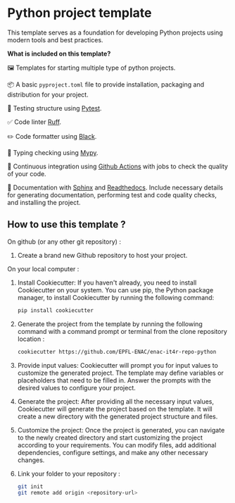 # Python project template


This template serves as a foundation for developing Python projects using  modern tools and best practices.

**What is included on this template?**

🖼️ Templates for starting multiple type of python projects.

📦 A basic `pyproject.toml` file to provide installation, packaging and distribution for your project.

🧪 Testing structure using [Pytest](https://docs.pytest.org/en/latest/).

✅ Code linter [Ruff](https://github.com/charliermarsh/ruff).

✏️ Code formatter using [Black](https://github.com/psf/black).

🤝 Typing checking using [Mypy](https://mypy.readthedocs.io/en/stable/).

🔄 Continuous integration using [Github Actions](https://github.com/rochacbruno/python-project-template/blob/main/.github/workflows) with jobs to check the quality of your code.

📃 Documentation with [Sphinx](https://www.sphinx-doc.org/en/master/) and [Readthedocs](https://readthedocs.org/). Include necessary details for generating documentation, performing test and code quality checks, and installing the project.




## How to use this template ?

On github (or any other git repository) :

1. Create a brand new Github repository to host your project.

On your local computer :

1. Install Cookiecutter: If you haven't already, you need to install Cookiecutter on your system. You can use pip, the Python package manager, to install Cookiecutter by running the following command:

    ```bash
    pip install cookiecutter  
    ```

1. Generate the project from the template by running the following command with a command prompt or terminal from the clone repository location :

    ```bash
    cookiecutter https://github.com/EPFL-ENAC/enac-it4r-repo-python
    ```
 1. Provide input values: Cookiecutter will prompt you for input values to customize the generated project. The template may define variables or placeholders that need to be filled in. Answer the prompts with the desired values to configure your project.

1. Generate the project: After providing all the necessary input values, Cookiecutter will generate the project based on the template. It will create a new directory with the generated project structure and files.

1. Customize the project: Once the project is generated, you can navigate to the newly created directory and start customizing the project according to your requirements. You can modify files, add additional dependencies, configure settings, and make any other necessary changes. 

1. Link your folder to your repository :

    ```bash
    git init 
    git remote add origin <repository-url>  
    ```



